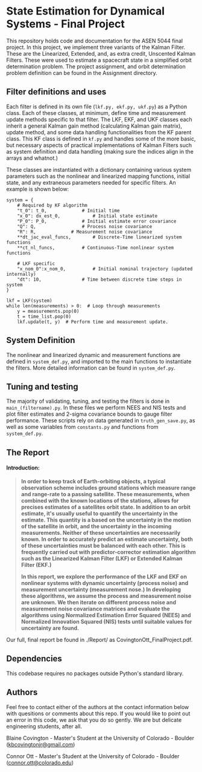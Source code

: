 # State Estimation for Dynamical Systems - Final Project
This repository holds code and documentation for the ASEN 5044 final project. In this project, 
we implement three variants of the Kalman Filter. These are the Linearized, Extended, and, as extra credit, 
Unscented Kalman Filters. These were used to estimate a spacecraft state in a simplified orbit determination 
problem. The project assignment, and orbit determination problem definition can be found in the Assignment directory. 

## Filter definitions and uses 
Each filter is defined in its own file (```lkf.py, ekf.py, ukf.py```) as a Python class. Each of these classes, at minimum,
define time and measurement update methods specific to that filter. The LKF, EKF, and UKF classes each
inherit a general Kalman gain method (calculating Kalman gain matrix), update method, and some 
data handling functionalities from the KF parent class. This KF class is defined in ```kf.py``` and handles
some of the more basic, but necessary aspects of practical implementations of Kalman Filters such as 
system definition and data handling (making sure the indices align in the arrays and whatnot.) 

These classes are instantiated with a dictionary containing various system parameters such as the nonlinear and 
linearized mapping functions, initial state, and any extraneous parameters needed for specific filters. An example
is shown below: 

	system = {
	    # Required by KF algorithm
	    "t_0": t_0, 			# Initial time
	    "x_0": dx_est_0,			# Initial state estimate
	    "P_0": P_0,				# Initial estimate error covariance
	    "Q": Q, 				# Process noise covariance
	    "R": R,		 		# Measurement noise covariance
	    **dt_jac_eval_funcs,		# Discrete-Time linearized system functions 
	    **ct_nl_funcs,			# Continuous-Time nonlinear system functions

	    # LKF specific
	    "x_nom_0":x_nom_0,			# Initial nominal trajectory (updated internally)
	    "dt": 10,				# Time between discrete time steps in system 
	}

	lkf = LKF(system)
	while len(measurements) > 0:  # Loop through measurements 
	    y = measurements.pop(0)
	    t = time_list.pop(0)
	    lkf.update(t, y)  # Perform time and measurement update. 
 
## System Definition
The nonlinear and linearized dynamic and measurement functions are defined in ```system_def.py```, and imported to the main functions
to instantiate the filters. More detailed information can be found in ```system_def.py```.

## Tuning and testing
The majority of validating, tuning, and testing the filters is done in ```main_(filtername).py```. In these files we perform NEES and NIS tests and plot filter estimates and 2-sigma covariance bounds to gauge filter performance. These scripts rely on data generated in 
```truth_gen_save.py```, as well as some variables from ```constants.py``` and functions from ```system_def.py```.

## The Report
#### Introduction: 
>**In order to keep track of Earth-orbiting objects, a typical observation scheme includes ground stations which measure range and range-rate to a passing satellite. 
These measurements, when combined with the known locations of the stations, allows for precises estimates of a satellites orbit state. 
In addition to an orbit estimate, it's usually useful to quantify the uncertainty in the estimate. 
This quantity is a based on the uncertainty in the motion of the satellite in orbit, and the uncertainty in the incoming measurements. 
Neither of these uncertainties are necessarily known.
In order to accurately predict an estimate uncertainty, both of these uncertainties must be balanced with each other. 
This is frequently carried out with predictor-corrector estimation algorithm such as the Linearized Kalman Filter (LKF) or Extended Kalman Filter (EKF.)**
>
>**In this report, we explore the performance of the LKF and EKF on nonlinear systems with dynamic uncertainty (process noise) and measurement uncertainty (measurement nose.) 
In developing these algorithms, we assume the process and measurement noise are unknown.
We then iterate on different process noise and measurement noise covariance matrices and evaluate the algorithms using Normalized Estimation Error Squared (NEES) and Normalized Innovation Squared (NIS) tests until suitable values for uncertainty are found.**


Our full, final report be found in ./Report/ as CovingtonOtt_FinalProject.pdf.  


## Dependencies
This codebase requires no packages outside Python's standard library. 


## Authors
Feel free to contact either of the authors at the contact information below with quesitions
or comments about this repo. 
If you would like to point out an error in this code, we ask that you do so gently. We are but 
delicate engineering students, after all.  

Blaine Covington - Master's Student at the University of Colorado - Boulder 	
(kbcovingtonjr@gmail.com)

Connor Ott - Master's Student at the University of Colorado - Boulder
(connor.ott@colorado.edu)




